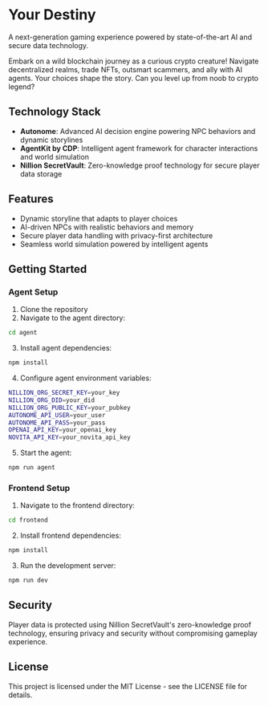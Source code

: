 # Your Destiny

A next-generation gaming experience powered by state-of-the-art AI and secure data technology. 

Embark on a wild blockchain journey as a curious crypto creature! Navigate decentralized realms, trade NFTs, outsmart scammers, and ally with AI agents. Your choices shape the story. Can you level up from noob to crypto legend? 

## Technology Stack

- **Autonome**: Advanced AI decision engine powering NPC behaviors and dynamic storylines
- **AgentKit by CDP**: Intelligent agent framework for character interactions and world simulation
- **Nillion SecretVault**: Zero-knowledge proof technology for secure player data storage

## Features

- Dynamic storyline that adapts to player choices
- AI-driven NPCs with realistic behaviors and memory
- Secure player data handling with privacy-first architecture
- Seamless world simulation powered by intelligent agents

## Getting Started

### Agent Setup

1. Clone the repository
2. Navigate to the agent directory:
```bash
cd agent
```
3. Install agent dependencies:
```bash
npm install
```
4. Configure agent environment variables:
```bash
NILLION_ORG_SECRET_KEY=your_key
NILLION_ORG_DID=your_did
NILLION_ORG_PUBLIC_KEY=your_pubkey
AUTONOME_API_USER=your_user
AUTONOME_API_PASS=your_pass
OPENAI_API_KEY=your_openai_key
NOVITA_API_KEY=your_novita_api_key
```
5. Start the agent:
```bash
npm run agent
```

### Frontend Setup

1. Navigate to the frontend directory:
```bash
cd frontend
```
2. Install frontend dependencies:
```bash
npm install
```
3. Run the development server:
```bash
npm run dev
```

## Security

Player data is protected using Nillion SecretVault's zero-knowledge proof technology, ensuring privacy and security without compromising gameplay experience.


## License

This project is licensed under the MIT License - see the LICENSE file for details.
